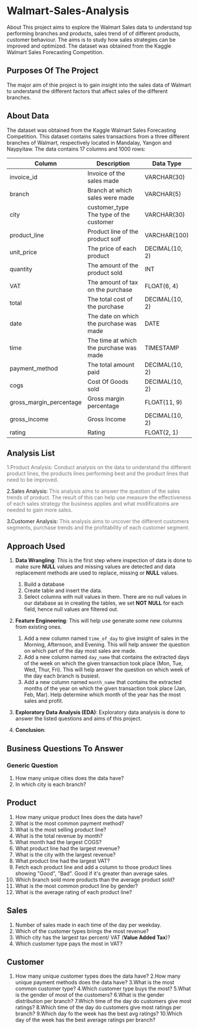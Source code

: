 # Walmart-Sales-Analysis

About
This project aims to explore the Walmart Sales data to understand top performing branches and products, sales trend of of different products, customer behaviour. The aims is to study how sales strategies can be improved and optimized. The dataset was obtained from the Kaggle Walmart Sales Forecasting Competition.

## Purposes Of The Project
The major aim of thie project is to gain insight into the sales data of Walmart to understand the different factors that affect sales of the different branches.

## About Data
The dataset was obtained from the Kaggle Walmart Sales Forecasting Competition. This dataset contains sales transactions from a three different branches of Walmart, respectively located in Mandalay, Yangon and Naypyitaw. The data contains 17 columns and 1000 rows:

| Column    | Description    | Data Type   |
| ----------- | ----------- | ----------- |
| invoice_id | Invoice of the sales made| VARCHAR(30) |
| branch| Branch at which sales were made | VARCHAR(5) |
| city |customer_type	The type of the customer| VARCHAR(30) |
|product_line	|Product line of the product solf	|VARCHAR(100)|
|unit_price	|The price of each product	|DECIMAL(10, 2)|
|quantity	|The amount of the product sold	|INT|
|VAT	|The amount of tax on the purchase	|FLOAT(6, 4)|
|total	|The total cost of the purchase	|DECIMAL(10, 2)|
|date	|The date on which the purchase was made	|DATE|
|time	|The time at which the purchase was made	|TIMESTAMP|
|payment_method	|The total amount paid	|DECIMAL(10, 2)|
|cogs	|Cost Of Goods sold	|DECIMAL(10, 2)|
|gross_margin_percentage	|Gross margin percentage|	FLOAT(11, 9)|
|gross_income|	Gross Income	|DECIMAL(10, 2)|
|rating	|Rating	|FLOAT(2, 1)|

## Analysis List
<span style="opacity: 0.6;">1.Product Analysis:
Conduct analysis on the data to understand the different product lines, the products lines performing best and the product lines that need to be improved.

2.Sales Analysis:
<span style="opacity: 0.6;">This analysis aims to answer the question of the sales trends of product. The result of this can help use measure the effectiveness of each sales strategy the business applies and what modificatoins are needed to gain more sales.

3.Customer Analysis:
<span style="opacity: 0.6;">This analysis aims to uncover the different customers segments, purchase trends and the profitability of each customer segment.

## Approach Used

1. **Data Wrangling**: This is the first step where inspection of data is done to make sure **NULL** values and missing values are detected and data replacement methods are used to replace, missing or **NULL** values.

   1. Build a database
   2. Create table and insert the data.
   3. Select columns with null values in them. There are no null values in our database as in creating the tables, we set **NOT NULL** for each field, hence null values are filtered out.

2. **Feature Engineering**: This will help use generate some new columns from existing ones.

   1. Add a new column named `time_of_day` to give insight of sales in the Morning, Afternoon, and Evening. This will help answer the question on which part of the day most sales are made.
   2. Add a new column named `day_name` that contains the extracted days of the week on which the given transaction took place (Mon, Tue, Wed, Thur, Fri). This will help answer the question on which week of the day each branch is busiest.
   3. Add a new column named `month_name` that contains the extracted months of the year on which the given transaction took place (Jan, Feb, Mar). Help determine which month of the year has the most sales and profit.

3. **Exploratory Data Analysis (EDA)**: Exploratory data analysis is done to answer the listed questions and aims of this project.

4. **Conclusion**:


## Business Questions To Answer
### Generic Question
1. How many unique cities does the data have?
2. In which city is each branch?

## Product

1. How many unique product lines does the data have?
2. What is the most common payment method?
3. What is the most selling product line?
4. What is the total revenue by month?
5. What month had the largest COGS?
6. What product line had the largest revenue?
7. What is the city with the largest revenue?
8. What product line had the largest VAT?
9. Fetch each product line and add a column to those product lines showing "Good", "Bad". Good if it's greater than average sales.
10. Which branch sold more products than the average product sold?
11. What is the most common product line by gender?
12. What is the average rating of each product line?

## Sales

1. Number of sales made in each time of the day per weekday.
2. Which of the customer types brings the most revenue?
3. Which city has the largest tax percent/ VAT (**Value Added Tax**)?
4. Which customer type pays the most in VAT?

## Customer

1. How many unique customer types does the data have?
2.How many unique payment methods does the data have?
3.What is the most common customer type?
4.Which customer type buys the most?
5.What is the gender of most of the customers?
6.What is the gender distribution per branch?
7.Which time of the day do customers give most ratings? 
8.Which time of the day do customers give most ratings per branch?
9.Which day fo the week has the best avg ratings?
10.Which day of the week has the best average ratings per branch?
